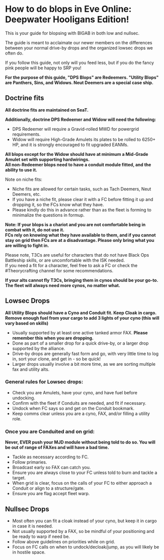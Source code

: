 # How to do blops in Eve Online: Deepwater Hooligans Edition!

This is your guide for blopsing with BIGAB in both low and nullsec. 

The guide is meant to acclaimate our newer members on the differences between your normal drive-by drops and the organized lowsec drops we often do.

If you follow this guide, not only will you feed less, but if you do the fancy pink people will be happy to SRP you!

**For the purpose of this guide, "DPS Blops" are Redeemers. "Utility Blops" are Panthers, Sins, and Widows. Neut Deemers are a special case ship.**  

## Doctrine fits
**All doctrine fits are maintained on SeaT.**

**Additionally, doctrine DPS Redeemer and Widow will need the following:**
* DPS Redeemer will require a Gravid-rolled MWD for powergrid requirements.
* Widow will require High-Grade Amulets its plates to be rolled to 6250+ HP, and it is strongly encouraged to fit upgraded EANMs.

**All blops except for the Widow should have at minimum a Mid-Grade Amulet set with supporting hardwirings.**  
**All non-Redeemer blops need to have a conduit module fitted, and the ability to use it.**

Note on niche fits:
* Niche fits are allowed for certain tasks, such as Tach Deemers, Neut Deemers, etc.
* If you have a niche fit, please clear it with a FC before fitting it up and dropping it, so the FCs know what they have.  
* Please kindly do this in advance rather than as the fleet is forming to minimalize the questions in formup.

**Note: If your blops is a chariot and you are not comfortable being in combat with it, do not use it.**    
**FCs rely on knowing what they have available to them, and if you cannot stay on grid then FCs are at a disadvantage. Please only bring what you are willing to fight in.**

Please note, T3Cs are useful for characters that do not have Black Ops Battleship skills, or are uncomfortable with the ISK needed.  
If you need a fit for a character, feel free to ask a FC or check the #Theorycrafting channel for some recommendations.  

**If your alts cannot fly T3Cs, bringing them in cynos should be your go-to. The fleet will always need more cynos, no matter what.**  

## Lowsec Drops
**All Utility Blops should have a Cyno and Conduit fit. Keep Cloak in cargo.**  
**Remove enough fuel from your cargo to add 3 lights of your cyno (this will vary based on skills)**

* Usually supported by at least one active tanked armor FAX. **Please remember this when you are dropping.**
* Done as part of a smaller drop for a quick drive-by, or a larger drop supported by the alliance.
* Drive-by drops are generally fast form and go, with very little time to log in, sort your clone, and get in - so be quick!
* Larger drops usually involve a bit more time, as we are sorting multiple fax and utility alts.

### General rules for Lowsec drops:
* Check you are Amulets, have your cyno, and have fuel before undocking.
* Confirm with the fleet if Conduits are needed, and fit if necessary.
* Undock when FC says so and get on the Conduit bookmark.
* Keep comms clear unless you are a cyno, FAX, and/or filling a utility role.

### Once you are Conduited and on grid:
**Never, EVER push your MJD module without being told to do so. You will be out of range of FAXes and will have a bad time.**
* Tackle as necessary according to FC.
* Follow primaries.
* Broadcast early so FAX can catch you.
* Ensure you are always close to your FC unless told to burn and tackle a target.
* When grid is clear, focus on the calls of your FC to either approach a Conduit or align to a structure/gate.
* Ensure you are flag accept fleet warp.

## Nullsec Drops
* Most often you can fit a cloak instead of your cyno, but keep it in cargo in case it is needed.
* Not usually supported by a FAX, so be mindful of your positioning and be ready to warp if need be.
* Follow above guidelines on priorities while on grid.
* Focus on FC calls on when to undock/decloak/jump, as you will likely be in hostile space.
